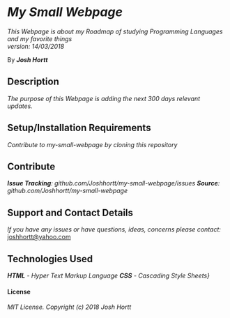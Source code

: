 # _My Small Webpage_

_This Webpage is about my Roadmap of studying Programming Languages and my   favorite things<br/>
version: 14/03/2018_<br/>

By _**Josh Hortt**_


## Description

_The purpose of this Webpage is adding the next 300 days relevant updates._

## Setup/Installation Requirements

_Contribute to my-small-webpage by cloning this repository_

## Contribute

_**Issue Tracking**: github.com/Joshhortt/my-small-webpage/issues_
_**Source**: github.com/Joshhortt/my-small-webpage_

## Support and Contact Details

_If you have any issues or have questions, ideas, concerns please contact:_ joshhortt@yahoo.com

## Technologies Used

_**HTML** - Hyper Text Markup Language_
_**CSS** - Cascading Style Sheets}_

#### License

*MIT License. Copyright (c) 2018 Josh Hortt*
